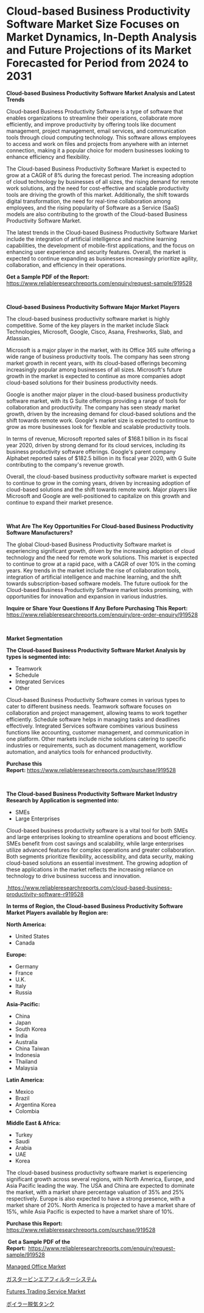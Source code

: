 <p><h1>Cloud-based Business Productivity Software Market Size Focuses on Market Dynamics, In-Depth Analysis and Future Projections of its Market Forecasted for Period from 2024 to 2031</h1></p><p><strong>Cloud-based Business Productivity Software Market Analysis and Latest Trends</strong></p>
<p><p>Cloud-based Business Productivity Software is a type of software that enables organizations to streamline their operations, collaborate more efficiently, and improve productivity by offering tools like document management, project management, email services, and communication tools through cloud computing technology. This software allows employees to access and work on files and projects from anywhere with an internet connection, making it a popular choice for modern businesses looking to enhance efficiency and flexibility.</p><p>The Cloud-based Business Productivity Software Market is expected to grow at a CAGR of 8% during the forecast period. The increasing adoption of cloud technology by businesses of all sizes, the rising demand for remote work solutions, and the need for cost-effective and scalable productivity tools are driving the growth of this market. Additionally, the shift towards digital transformation, the need for real-time collaboration among employees, and the rising popularity of Software as a Service (SaaS) models are also contributing to the growth of the Cloud-based Business Productivity Software Market.</p><p>The latest trends in the Cloud-based Business Productivity Software Market include the integration of artificial intelligence and machine learning capabilities, the development of mobile-first applications, and the focus on enhancing user experience and security features. Overall, the market is expected to continue expanding as businesses increasingly prioritize agility, collaboration, and efficiency in their operations.</p></p>
<p><strong>Get a Sample PDF of the Report:&nbsp;</strong> <a href="https://www.reliableresearchreports.com/enquiry/request-sample/919528">https://www.reliableresearchreports.com/enquiry/request-sample/919528</a></p>
<p>&nbsp;</p>
<p><strong>Cloud-based Business Productivity Software Major Market Players</strong></p>
<p><p>The cloud-based business productivity software market is highly competitive. Some of the key players in the market include Slack Technologies, Microsoft, Google, Cisco, Asana, Freshworks, Slab, and Atlassian.</p><p>Microsoft is a major player in the market, with its Office 365 suite offering a wide range of business productivity tools. The company has seen strong market growth in recent years, with its cloud-based offerings becoming increasingly popular among businesses of all sizes. Microsoft's future growth in the market is expected to continue as more companies adopt cloud-based solutions for their business productivity needs.</p><p>Google is another major player in the cloud-based business productivity software market, with its G Suite offerings providing a range of tools for collaboration and productivity. The company has seen steady market growth, driven by the increasing demand for cloud-based solutions and the shift towards remote work. Google's market size is expected to continue to grow as more businesses look for flexible and scalable productivity tools.</p><p>In terms of revenue, Microsoft reported sales of $168.1 billion in its fiscal year 2020, driven by strong demand for its cloud services, including its business productivity software offerings. Google's parent company Alphabet reported sales of $182.5 billion in its fiscal year 2020, with G Suite contributing to the company's revenue growth.</p><p>Overall, the cloud-based business productivity software market is expected to continue to grow in the coming years, driven by increasing adoption of cloud-based solutions and the shift towards remote work. Major players like Microsoft and Google are well-positioned to capitalize on this growth and continue to expand their market presence.</p></p>
<p>&nbsp;</p>
<p><strong>What Are The Key Opportunities For Cloud-based Business Productivity Software Manufacturers?</strong></p>
<p><p>The global Cloud-based Business Productivity Software market is experiencing significant growth, driven by the increasing adoption of cloud technology and the need for remote work solutions. This market is expected to continue to grow at a rapid pace, with a CAGR of over 10% in the coming years. Key trends in the market include the rise of collaboration tools, integration of artificial intelligence and machine learning, and the shift towards subscription-based software models. The future outlook for the Cloud-based Business Productivity Software market looks promising, with opportunities for innovation and expansion in various industries.</p></p>
<p><strong>Inquire or Share Your Questions If Any Before Purchasing This Report:</strong> <a href="https://www.reliableresearchreports.com/enquiry/pre-order-enquiry/919528">https://www.reliableresearchreports.com/enquiry/pre-order-enquiry/919528</a></p>
<p>&nbsp;</p>
<p><strong>Market Segmentation</strong></p>
<p><strong>The Cloud-based Business Productivity Software Market Analysis by types is segmented into:</strong></p>
<p><ul><li>Teamwork</li><li>Schedule</li><li>Integrated Services</li><li>Other</li></ul></p>
<p><p>Cloud-based Business Productivity Software comes in various types to cater to different business needs. Teamwork software focuses on collaboration and project management, allowing teams to work together efficiently. Schedule software helps in managing tasks and deadlines effectively. Integrated Services software combines various business functions like accounting, customer management, and communication in one platform. Other markets include niche solutions catering to specific industries or requirements, such as document management, workflow automation, and analytics tools for enhanced productivity.</p></p>
<p><strong>Purchase this Report:&nbsp;</strong><a href="https://www.reliableresearchreports.com/purchase/919528">https://www.reliableresearchreports.com/purchase/919528</a></p>
<p>&nbsp;</p>
<p><strong>The Cloud-based Business Productivity Software Market Industry Research by Application is segmented into:</strong></p>
<p><ul><li>SMEs</li><li>Large Enterprises</li></ul></p>
<p><p>Cloud-based business productivity software is a vital tool for both SMEs and large enterprises looking to streamline operations and boost efficiency. SMEs benefit from cost savings and scalability, while large enterprises utilize advanced features for complex operations and greater collaboration. Both segments prioritize flexibility, accessibility, and data security, making cloud-based solutions an essential investment. The growing adoption of these applications in the market reflects the increasing reliance on technology to drive business success and innovation.</p></p>
<p><a href="https://www.reliableresearchreports.com/cloud-based-business-productivity-software-r919528">&nbsp;https://www.reliableresearchreports.com/cloud-based-business-productivity-software-r919528</a></p>
<p><strong>In terms of Region, the Cloud-based Business Productivity Software Market Players available by Region are:</strong></p>
<p>
    <p> <strong> North America: </strong>
        <ul>
            <li>United States</li>
            <li>Canada</li>
        </ul>
        </p> 
    <p> <strong> Europe: </strong>
        <ul>
            <li>Germany</li>
            <li>France</li>
            <li>U.K.</li>
            <li>Italy</li>
            <li>Russia</li>
        </ul>
        </p> 
    <p> <strong> Asia-Pacific: </strong>
        <ul>
            <li>China</li>
            <li>Japan</li>
            <li>South Korea</li>
            <li>India</li>
            <li>Australia</li>
            <li>China Taiwan</li>
            <li>Indonesia</li>
            <li>Thailand</li>
            <li>Malaysia</li>
        </ul>
        </p> 
    <p> <strong> Latin America: </strong>
        <ul>
            <li>Mexico</li>
            <li>Brazil</li>
            <li>Argentina Korea</li>
            <li>Colombia</li>
        </ul>
        </p> 
    <p> <strong> Middle East & Africa: </strong>
        <ul>
            <li>Turkey</li>
            <li>Saudi</li>
            <li>Arabia</li>
            <li>UAE</li>
            <li>Korea</li>
        </ul>
    </p>
    </p>
<p><p>The cloud-based business productivity software market is experiencing significant growth across several regions, with North America, Europe, and Asia Pacific leading the way. The USA and China are expected to dominate the market, with a market share percentage valuation of 35% and 25% respectively. Europe is also expected to have a strong presence, with a market share of 20%. North America is projected to have a market share of 15%, while Asia Pacific is expected to have a market share of 10%.</p></p>
<p><strong>Purchase this Report: </strong><a href="https://www.reliableresearchreports.com/purchase/919528">https://www.reliableresearchreports.com/purchase/919528</a></p>
<p>&nbsp;<strong>Get a Sample PDF of the Report:&nbsp;&nbsp;</strong><a href="https://www.reliableresearchreports.com/enquiry/request-sample/919528">https://www.reliableresearchreports.com/enquiry/request-sample/919528</a></p>
<p><strong></strong></p>
<p><p><a href="https://github.com/changoleonlaverguenzanoexiste/Market-Research-Report-List-4/blob/main/managed-office-market.md">Managed Office Market</a></p><p><a href="https://github.com/SarahFahey88/Market-Research-Report-List-2/blob/main/2709773181910.md">ガスタービンエアフィルターシステム</a></p><p><a href="https://github.com/tamvrosiya/Market-Research-Report-List-5/blob/main/futures-trading-service-market.md">Futures Trading Service Market</a></p><p><a href="https://github.com/FredaJerde/Market-Research-Report-List-1/blob/main/9412063181911.md">ボイラー脱気タンク</a></p></p>